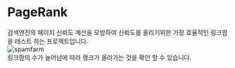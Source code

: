 # PageRank
검색엔진의 페이지 신뢰도 계산을 모방하여 신뢰도를 올리기위한 가장 효율적인 링크팜을 테스트 하는 프로젝트입니다.  
![spamfarm](https://user-images.githubusercontent.com/49792776/83967221-7d8e7580-a8fa-11ea-852e-83d2a3700cd5.PNG)  
링크팜의 수가 늘어남에 따라 랭크가 올라가는 것을 확인 할 수 있습니다.  
